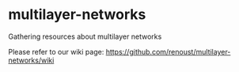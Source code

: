 # multilayer-networks
Gathering resources about multilayer networks

Please refer to our wiki page: https://github.com/renoust/multilayer-networks/wiki
